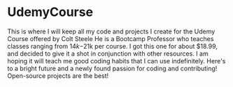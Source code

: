 # UdemyCourse
This is where I will keep all my code and projects I create for the Udemy Course offered by Colt Steele
He is a Bootcamp Professor who teaches classes ranging from $14k-$21k per course.
I got this one for about $18.99, and decided to give it a shot in conjunction with other resources.
I am hoping it will teach me good coding habits that I can use indefinitely.
Here's to a bright future and a newly found passion for coding and contributing!
Open-source projects are the best!
